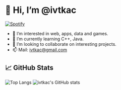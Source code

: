 # 👋 Hi, I’m @ivtkac

[![Spotify](https://novatorem-ivtkac.vercel.app/api/spotify)](https://open.spotify.com/user/xwttxzrlc73pdiclegkcv1ts7)

- 👀 I’m interested in web, apps, data and games.
- 🌱 I’m currently learning C++, Java.
- 💞️ I’m looking to collaborate on interesting projects.
- 📫 Mail: ivtkac@gmail.com

## &#x1f4c8; GitHub Stats

![Top Langs](https://github-readme-stats.vercel.app/api/top-langs/?username=ivtkac&hide=html,css&exclude_repo=dotfiles)
![ivtkac's GitHub stats](https://github-readme-stats.vercel.app/api?username=ivtkac&show_icons=true)
